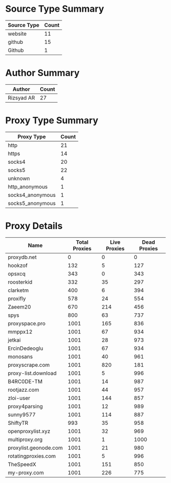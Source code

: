 # Source Type Summary

| Source Type | Count |
|-------------|-------|
| website | 11 |
| github | 15 |
| Github | 1 |


# Author Summary

| Author | Count |
|--------|-------|
| Rizsyad AR | 27 |


# Proxy Type Summary

| Proxy Type | Count |
|------------|-------|
| http | 21 |
| https | 14 |
| socks4 | 20 |
| socks5 | 22 |
| unknown | 4 |
| http_anonymous | 1 |
| socks4_anonymous | 1 |
| socks5_anonymous | 1 |


# Proxy Details

| Name | Total Proxies | Live Proxies | Dead Proxies |
|------|---------------|--------------|---------------|
| proxydb.net | 0 | 0 | 0 |
| hookzof | 132 | 5 | 127 |
| opsxcq | 343 | 0 | 343 |
| roosterkid | 332 | 35 | 297 |
| clarketm | 400 | 6 | 394 |
| proxifly | 578 | 24 | 554 |
| Zaeem20 | 670 | 214 | 456 |
| spys | 800 | 63 | 737 |
| proxyspace.pro | 1001 | 165 | 836 |
| mmppx12 | 1001 | 67 | 934 |
| jetkai | 1001 | 28 | 973 |
| ErcinDedeoglu | 1001 | 67 | 934 |
| monosans | 1001 | 40 | 961 |
| proxyscrape.com | 1001 | 820 | 181 |
| proxy-list.download | 1001 | 5 | 996 |
| B4RC0DE-TM | 1001 | 14 | 987 |
| rootjazz.com | 1001 | 44 | 957 |
| zloi-user | 1001 | 144 | 857 |
| proxy4parsing | 1001 | 12 | 989 |
| sunny9577 | 1001 | 114 | 887 |
| ShiftyTR | 993 | 35 | 958 |
| openproxylist.xyz | 1001 | 32 | 969 |
| multiproxy.org | 1001 | 1 | 1000 |
| proxylist.geonode.com | 1001 | 21 | 980 |
| rotatingproxies.com | 1001 | 5 | 996 |
| TheSpeedX | 1001 | 151 | 850 |
| my-proxy.com | 1001 | 226 | 775 |
